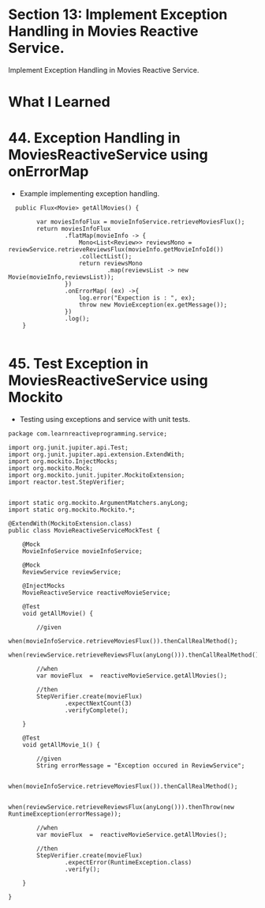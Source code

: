 # Section 13: Implement Exception Handling in Movies Reactive Service.

Implement Exception Handling in Movies Reactive Service.

# What I Learned

# 44. Exception Handling in MoviesReactiveService using onErrorMap

- Example implementing exception handling.

```
  public Flux<Movie> getAllMovies() {

        var moviesInfoFlux = movieInfoService.retrieveMoviesFlux();
        return moviesInfoFlux
                .flatMap(movieInfo -> {
                    Mono<List<Review>> reviewsMono = reviewService.retrieveReviewsFlux(movieInfo.getMovieInfoId())
                    .collectList();
                    return reviewsMono
                            .map(reviewsList -> new Movie(movieInfo,reviewsList));
                })
                .onErrorMap( (ex) ->{
                	log.error("Expection is : ", ex);
                	throw new MovieException(ex.getMessage());
                })
                .log();
    }
    
```

# 45. Test Exception in MoviesReactiveService using Mockito

- Testing using exceptions and service with unit tests.

```
package com.learnreactiveprogramming.service;

import org.junit.jupiter.api.Test;
import org.junit.jupiter.api.extension.ExtendWith;
import org.mockito.InjectMocks;
import org.mockito.Mock;
import org.mockito.junit.jupiter.MockitoExtension;
import reactor.test.StepVerifier;


import static org.mockito.ArgumentMatchers.anyLong;
import static org.mockito.Mockito.*;

@ExtendWith(MockitoExtension.class)
public class MovieReactiveServiceMockTest {

    @Mock
    MovieInfoService movieInfoService;

    @Mock
    ReviewService reviewService;

    @InjectMocks
    MovieReactiveService reactiveMovieService;

    @Test
    void getAllMovie() {

        //given
        when(movieInfoService.retrieveMoviesFlux()).thenCallRealMethod();
        when(reviewService.retrieveReviewsFlux(anyLong())).thenCallRealMethod();

        //when
        var movieFlux  =  reactiveMovieService.getAllMovies();

        //then
        StepVerifier.create(movieFlux)
                .expectNextCount(3)
                .verifyComplete();

    }
    
    @Test
    void getAllMovie_1() {

        //given
    	String errorMessage = "Exception occured in ReviewService";

    	when(movieInfoService.retrieveMoviesFlux()).thenCallRealMethod();
        
		when(reviewService.retrieveReviewsFlux(anyLong())).thenThrow(new RuntimeException(errorMessage));

        //when
        var movieFlux  =  reactiveMovieService.getAllMovies();

        //then
        StepVerifier.create(movieFlux)
                .expectError(RuntimeException.class)
                .verify();

    }

}
```